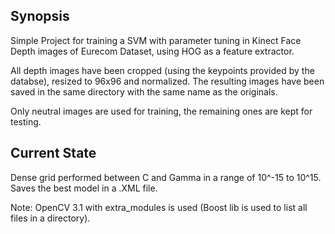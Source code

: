 ## Synopsis

Simple Project for training a SVM with parameter tuning in Kinect Face Depth images of Eurecom Dataset, using HOG as a feature extractor.

All depth images have been cropped (using the keypoints provided by the databse), resized to 96x96 and normalized. The resulting images have been saved in the same directory with the same name as the originals.

Only neutral images are used for training, the remaining ones are kept for testing. 

## Current State

Dense grid performed between C and Gamma in a range of 10^-15 to 10^15. Saves the best model in a .XML file.

Note: OpenCV 3.1 with extra_modules is used (Boost lib is used to list all files in a directory).


